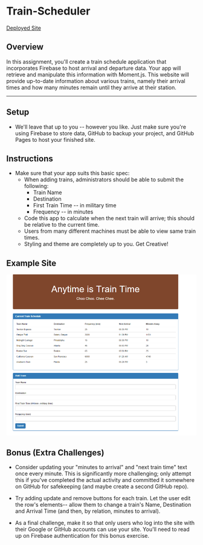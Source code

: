 # Train-Scheduler
[Deployed Site](https://bgosse1.github.io/Train-Scheduler/)
## Overview
In this assignment, you'll create a train schedule application that incorporates Firebase to host arrival and departure data. Your app will retrieve and manipulate this information with Moment.js. This website will provide up-to-date information about various trains, namely their arrival times and how many minutes remain until they arrive at their station.
___
## Setup

* We'll leave that up to you -- however you like. Just make sure you're using Firebase to store data, GitHub to backup your project, and GitHub Pages to host your finished site.

## Instructions
* Make sure that your app suits this basic spec:
    * When adding trains, administrators should be able to submit the following:
        * Train Name
        * Destination
        * First Train Time -- in military time
        * Frequency -- in minutes
    * Code this app to calculate when the next train will arrive; this should be relative to the current time.
    * Users from many different machines must be able to view same train times.
    * Styling and theme are completely up to you. Get Creative!

## Example Site

![Example Site](./assets/images/Train_Time_Image.png)


## Bonus (Extra Challenges)

* Consider updating your "minutes to arrival" and "next train time" text once every minute. This is significantly more challenging; only attempt this if you've completed the actual activity and committed it somewhere on GitHub for safekeeping (and maybe create a second GitHub repo).

* Try adding update and remove buttons for each train. Let the user edit the row's elements-- allow them to change a train's Name, Destination and Arrival Time (and then, by relation, minutes to arrival).

* As a final challenge, make it so that only users who log into the site with their Google or GitHub accounts can use your site. You'll need to read up on Firebase authentication for this bonus exercise.
